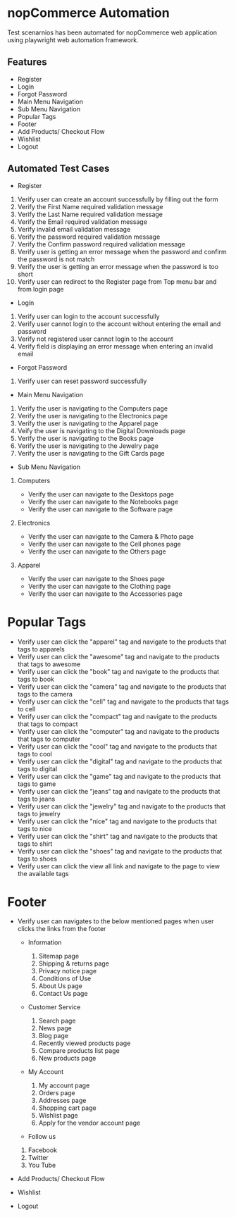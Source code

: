 # nopCommerce Automation

Test scenarnios has been automated for nopCommerce web application using playwright web automation framework.

## Features
- Register
- Login
- Forgot Password
- Main Menu Navigation
- Sub Menu Navigation
- Popular Tags
- Footer
- Add Products/ Checkout Flow
- Wishlist
- Logout

## Automated Test Cases
- Register
1. Verify user can create an account successfully by filling out the form
2. Verify the First Name required validation message
3. Verify the Last Name required validation message
4. Verify the Email required validation message 
5. Verify invalid email validation message
6. Verify the password required validation message
7. Verify the Confirm password required validation message
8. Verify user is getting an error message when the password and confirm the password is not match
9. Verify the user is getting an error message when the password is too short
10. Verify user can redirect to the Register page from Top menu bar and from login page

- Login
1. Verify user can login to the account successfully
2. Verify user cannot login to the account without entering the email and password
3. Verify not registered user cannot login to the account
4. Verify field is displaying an error message when entering an invalid email

- Forgot Password
1. Verify user can reset password successfully
   
- Main Menu Navigation
1. Verify the user is navigating to the Computers page
2. Verify the user is navigating to the Electronics page
3. Verify the user is navigating to the Apparel page
4. Veify the user is navigating to the Digital Downloads page
5. Verify the user is navigating to the Books page
6. Verify the user is navigating to the Jewelry page
7. Verify the user is navigating to the Gift Cards page


- Sub Menu Navigation
1. Computers
   -  Verify the user can navigate to the Desktops page
   -  Verify the user can navigate to the Notebooks page
   -  Verify the user can navigate to the Software page
   
2. Electronics
   -  Verify the user can navigate to the Camera & Photo page
   -  Verify the user can navigate to the Cell phones page
   -  Verify the user can navigate to the Others page
   
3. Apparel
   -  Verify the user can navigate to the Shoes page
   -  Verify the user can navigate to the Clothing page
   -  Verify the user can navigate to the Accessories page


# Popular Tags 

- Verify user can click the "apparel" tag and navigate to the products that tags to apparels
- Verify user can click the "awesome" tag and navigate to the products that tags to awesome
- Verify user can click the "book" tag and navigate to the products that tags to book
- Verify user can click the "camera" tag and navigate to the products that tags to the camera
- Verify user can click the "cell" tag and navigate to the products that tags to cell
- Verify user can click the "compact" tag and navigate to the products that tags to compact
- Verify user can click the "computer" tag and navigate to the products that tags to computer
- Verify user can click the "cool" tag and navigate to the products that tags to cool
- Verify user can click the "digital" tag and navigate to the products that tags to digital
- Verify user can click the "game" tag and navigate to the products that tags to game
- Verify user can click the "jeans" tag and navigate to the products that tags to jeans
- Verify user can click the "jewelry" tag and navigate to the products that tags to jewelry
- Verify user can click the "nice" tag and navigate to the products that tags to nice
- Verify user can click the "shirt" tag and navigate to the products that tags to shirt
- Verify user can click the "shoes" tag and navigate to the products that tags to shoes
- Verify user can click the view all link and navigate to the page to view the available tags

# Footer
- Verify user can navigates to the below mentioned pages when user clicks the links from the footer
  - Information
    1. Sitemap page
    2. Shipping & returns page
    3. Privacy notice page
    4. Conditions of Use
    5. About Us page
    6. Contact Us page
       
  - Customer Service 
    1. Search page
    2. News page
    3. Blog page
    4. Recently viewed products page
    5. Compare products list page
    6. New products page
       
  - My Account
    1. My account page
    2. Orders page
    3. Addresses page
    4. Shopping cart page
    5. Wishlist page
    6. Apply for the vendor account page
       
  - Follow us
   1. Facebook 
   2. Twitter
   3. You Tube
      
- Add Products/ Checkout Flow
- Wishlist
- Logout






